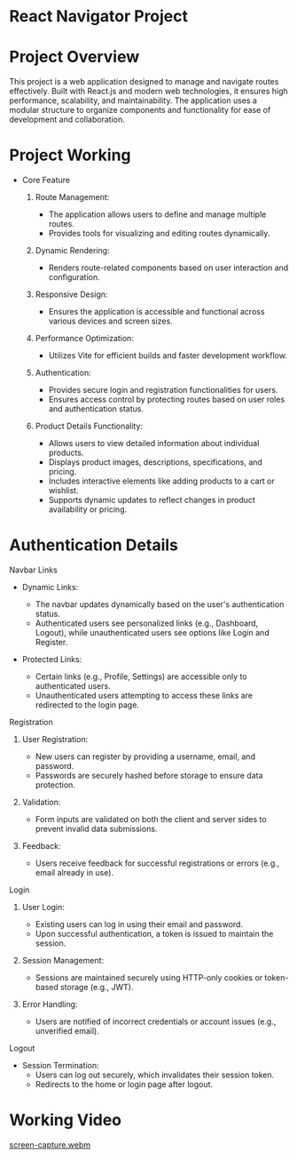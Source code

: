 # React Navigator Project

# Project Overview

This project is a web application designed to manage and navigate routes effectively. Built with React.js and modern web technologies, it ensures high performance, scalability, and maintainability. The application uses a modular structure to organize components and functionality for ease of development and collaboration.

# Project Working
  - Core Feature
      1. Route Management:
         - The application allows users to define and manage multiple routes.
         - Provides tools for visualizing and editing routes dynamically.

      2. Dynamic Rendering:
           - Renders route-related components based on user interaction and configuration.
      
      3. Responsive Design:
           - Ensures the application is accessible and functional across various devices and screen sizes.
      
      4. Performance Optimization:
           - Utilizes Vite for efficient builds and faster development workflow.
      
      5. Authentication:
          - Provides secure login and registration functionalities for users.
          - Ensures access control by protecting routes based on user roles and authentication status.

      6. Product Details Functionality:
          - Allows users to view detailed information about individual products.
          - Displays product images, descriptions, specifications, and pricing.
          - Includes interactive elements like adding products to a cart or wishlist.
          - Supports dynamic updates to reflect changes in product availability or pricing.

# Authentication Details
Navbar Links
  - Dynamic Links:
    - The navbar updates dynamically based on the user's authentication status.
    - Authenticated users see personalized links (e.g., Dashboard, Logout), while unauthenticated users see options like
        Login and Register.

  - Protected Links:
    - Certain links (e.g., Profile, Settings) are accessible only to authenticated users.
    - Unauthenticated users attempting to access these links are redirected to the login page.

Registration
  1. User Registration:
     - New users can register by providing a username, email, and password.
     - Passwords are securely hashed before storage to ensure data protection.

  2. Validation:
     - Form inputs are validated on both the client and server sides to prevent invalid data submissions.

  3. Feedback:
     - Users receive feedback for successful registrations or errors (e.g., email already in use).

Login
  1. User Login:
     - Existing users can log in using their email and password.
     - Upon successful authentication, a token is issued to maintain the session.

  2. Session Management:
     - Sessions are maintained securely using HTTP-only cookies or token-based storage (e.g., JWT).

  3. Error Handling:
     - Users are notified of incorrect credentials or account issues (e.g., unverified email).

Logout
  - Session Termination:
    - Users can log out securely, which invalidates their session token.
    - Redirects to the home or login page after logout.

# Working Video
[screen-capture.webm](https://github.com/user-attachments/assets/07abed0e-7341-417e-b990-eafcb12e6827)
